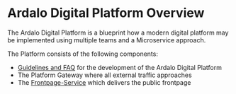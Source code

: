 # Ardalo Digital Platform Overview
The Ardalo Digital Platform is a blueprint how a modern digital platform may be implemented
using multiple teams and a Microservice approach.

The Platform consists of the following components:
  * [Guidelines and FAQ](https://github.com/ardalo/digital-platform-development-guide) for the development of the Ardalo Digital Platform
  * The Platform Gateway where all external traffic approaches
  * The [Frontpage-Service](https://github.com/ardalo/frontpage-service) which delivers the public frontpage
